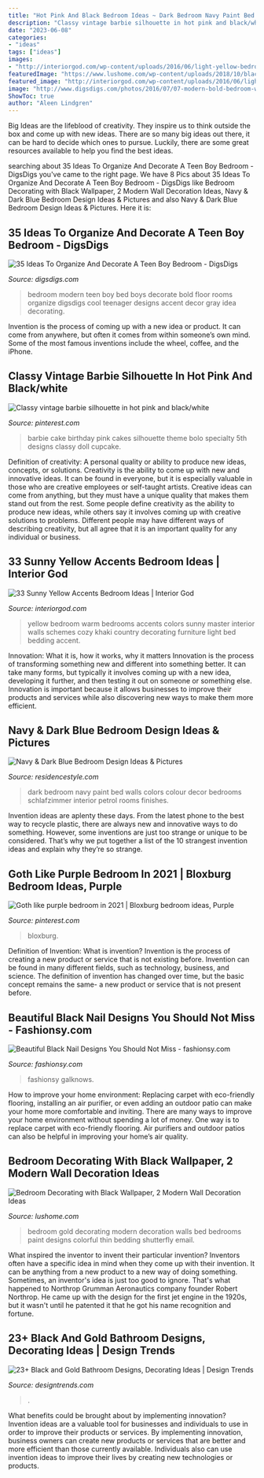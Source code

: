 ```yaml
---
title: "Hot Pink And Black Bedroom Ideas ~ Dark Bedroom Navy Paint Bed Walls Colors Colour Decor Bedrooms Schlafzimmer Interior Petrol Rooms Finishes"
description: "Classy vintage barbie silhouette in hot pink and black/white"
date: "2023-06-08"
categories:
- "ideas"
tags: ["ideas"]
images:
- "http://interiorgod.com/wp-content/uploads/2016/06/light-yellow-bedroom-walls.jpg"
featuredImage: "https://www.lushome.com/wp-content/uploads/2018/10/black-wallpaper-bedroom-decorating-ideas-10.jpg"
featured_image: "http://interiorgod.com/wp-content/uploads/2016/06/light-yellow-bedroom-walls.jpg"
image: "http://www.digsdigs.com/photos/2016/07/07-modern-bold-bedroom-with-a-bed-on-the-floor.jpg"
ShowToc: true
author: "Aleen Lindgren"
---
```



Big Ideas are the lifeblood of creativity. They inspire us to think outside the box and come up with new ideas. There are so many big ideas out there, it can be hard to decide which ones to pursue. Luckily, there are some great resources available to help you find the best ideas.

	

		
searching about 35 Ideas To Organize And Decorate A Teen Boy Bedroom - DigsDigs you've came to the right page. We have 8 Pics about 35 Ideas To Organize And Decorate A Teen Boy Bedroom - DigsDigs like Bedroom Decorating with Black Wallpaper, 2 Modern Wall Decoration Ideas, Navy &amp; Dark Blue Bedroom Design Ideas &amp; Pictures and also Navy &amp; Dark Blue Bedroom Design Ideas &amp; Pictures. Here it is:
		
    
## 35 Ideas To Organize And Decorate A Teen Boy Bedroom - DigsDigs

<img loading=lazy src="http://www.digsdigs.com/photos/2016/07/07-modern-bold-bedroom-with-a-bed-on-the-floor.jpg" onerror="this.onerror=null;this.src='https://tse3.mm.bing.net/th?id=OIP.mHMZZgfE5Nb9f8Zy_dIlZwAAAA&amp;pid=15.1';" alt="35 Ideas To Organize And Decorate A Teen Boy Bedroom - DigsDigs">

_Source: digsdigs.com_

>bedroom modern teen boy bed boys decorate bold floor rooms organize digsdigs cool teenager designs accent decor gray idea decorating. 

	

Invention is the process of coming up with a new idea or product. It can come from anywhere, but often it comes from within someone’s own mind. Some of the most famous inventions include the wheel, coffee, and the iPhone.

    
## Classy Vintage Barbie Silhouette In Hot Pink And Black/white

<img loading=lazy src="https://i.pinimg.com/736x/91/0e/7e/910e7e83c1a9423a4ec044d00e1faa68--pink-barbie-barbie-cake.jpg?b=t" onerror="this.onerror=null;this.src='https://tse3.mm.bing.net/th?id=OIP.qwO3mSle84dz-lwATjFsrwHaLI&amp;pid=15.1';" alt="Classy vintage barbie silhouette in hot pink and black/white">

_Source: pinterest.com_

>barbie cake birthday pink cakes silhouette theme bolo specialty 5th designs classy doll cupcake. 

	

Definition of creativity: A personal quality or ability to produce new ideas, concepts, or solutions.
Creativity is the ability to come up with new and innovative ideas. It can be found in everyone, but it is especially valuable in those who are creative employees or self-taught artists. Creative ideas can come from anything, but they must have a unique quality that makes them stand out from the rest. Some people define creativity as the ability to produce new ideas, while others say it involves coming up with creative solutions to problems. Different people may have different ways of describing creativity, but all agree that it is an important quality for any individual or business.

    
## 33 Sunny Yellow Accents Bedroom Ideas | Interior God

<img loading=lazy src="http://interiorgod.com/wp-content/uploads/2016/06/light-yellow-bedroom-walls.jpg" onerror="this.onerror=null;this.src='https://tse2.mm.bing.net/th?id=OIP.e-GzGEGyBnWnRQI8CwRdYgHaJ4&amp;pid=15.1';" alt="33 Sunny Yellow Accents Bedroom Ideas | Interior God">

_Source: interiorgod.com_

>yellow bedroom warm bedrooms accents colors sunny master interior walls schemes cozy khaki country decorating furniture light bed bedding accent. 

	

Innovation: What it is, how it works, why it matters
Innovation is the process of transforming something new and different into something better. It can take many forms, but typically it involves coming up with a new idea, developing it further, and then testing it out on someone or something else. Innovation is important because it allows businesses to improve their products and services while also discovering new ways to make them more efficient.

    
## Navy &amp; Dark Blue Bedroom Design Ideas &amp; Pictures

<img loading=lazy src="http://residencestyle.com/wp-content/uploads/2014/10/Paint-Finishes.jpg" onerror="this.onerror=null;this.src='https://tse3.mm.bing.net/th?id=OIP.M5VanJCGNVY78Bdi2I4lTQHaLH&amp;pid=15.1';" alt="Navy &amp; Dark Blue Bedroom Design Ideas &amp; Pictures">

_Source: residencestyle.com_

>dark bedroom navy paint bed walls colors colour decor bedrooms schlafzimmer interior petrol rooms finishes. 

	

Invention ideas are aplenty these days. From the latest phone to the best way to recycle plastic, there are always new and innovative ways to do something. However, some inventions are just too strange or unique to be considered. That’s why we put together a list of the 10 strangest invention ideas and explain why they’re so strange.

    
## Goth Like Purple Bedroom In 2021 | Bloxburg Bedroom Ideas, Purple

<img loading=lazy src="https://i.pinimg.com/736x/f9/26/49/f92649527200e2a9cebbf763a9e7c308.jpg" onerror="this.onerror=null;this.src='https://tse4.mm.bing.net/th?id=OIP.9e8_n1RPV8IyYLzdyW9-TAHaJ3&amp;pid=15.1';" alt="Goth like purple bedroom in 2021 | Bloxburg bedroom ideas, Purple">

_Source: pinterest.com_

>bloxburg. 

	

Definition of Invention: What is invention?
Invention is the process of creating a new product or service that is not existing before. Invention can be found in many different fields, such as technology, business, and science. The definition of invention has changed over time, but the basic concept remains the same- a new product or service that is not present before.

    
## Beautiful Black Nail Designs You Should Not Miss - Fashionsy.com

<img loading=lazy src="https://fashionsy.com/wp-content/uploads/2016/11/Black-Nail-Art-Designs-and-Ideas-28.jpg" onerror="this.onerror=null;this.src='https://tse4.mm.bing.net/th?id=OIP.obpcCnH8pN3gauVRjNZHcgHaHa&amp;pid=15.1';" alt="Beautiful Black Nail Designs You Should Not Miss - fashionsy.com">

_Source: fashionsy.com_

>fashionsy galknows. 

	

How to improve your home environment: Replacing carpet with eco-friendly flooring, installing an air purifier, or even adding an outdoor patio can make your home more comfortable and inviting.
There are many ways to improve your home environment without spending a lot of money. One way is to replace carpet with eco-friendly flooring. Air purifiers and outdoor patios can also be helpful in improving your home’s air quality.

    
## Bedroom Decorating With Black Wallpaper, 2 Modern Wall Decoration Ideas

<img loading=lazy src="https://www.lushome.com/wp-content/uploads/2018/10/black-wallpaper-bedroom-decorating-ideas-10.jpg" onerror="this.onerror=null;this.src='https://tse3.mm.bing.net/th?id=OIP.AGxxzCgK62NYmYKqsB6YBAHaE8&amp;pid=15.1';" alt="Bedroom Decorating with Black Wallpaper, 2 Modern Wall Decoration Ideas">

_Source: lushome.com_

>bedroom gold decorating modern decoration walls bed bedrooms paint designs colorful thin bedding shutterfly email. 

	

What inspired the inventor to invent their particular invention?
Inventors often have a specific idea in mind when they come up with their invention. It can be anything from a new product to a new way of doing something. Sometimes, an inventor's idea is just too good to ignore. That's what happened to Northrop Grumman Aeronautics company founder Robert Northrop. He came up with the design for the first jet engine in the 1920s, but it wasn't until he patented it that he got his name recognition and fortune.

    
## 23+ Black And Gold Bathroom Designs, Decorating Ideas | Design Trends

<img loading=lazy src="https://images.designtrends.com/wp-content/uploads/2016/03/25121056/Serene-Black-and-Gold-Bathroom-Ideas.jpg" onerror="this.onerror=null;this.src='https://tse4.mm.bing.net/th?id=OIP.pG-ace30M1c8N7V6mVIw-QHaKg&amp;pid=15.1';" alt="23+ Black and Gold Bathroom Designs, Decorating Ideas | Design Trends">

_Source: designtrends.com_

>. 

	

What benefits could be brought about by implementing innovation?
Invention ideas are a valuable tool for businesses and individuals to use in order to improve their products or services. By implementing innovation, business owners can create new products or services that are better and more efficient than those currently available. Individuals also can use invention ideas to improve their lives by creating new technologies or products.

